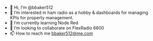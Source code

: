 - 👋 Hi, I’m @bbaker512
- 👀 I’m interested in ham radio as a hobby & dashboards for managing KPIs for property management.
- 🌱 I’m currently learning Node Red
- 💞️ I’m looking to collaborate on FlexRadio 6600
- 📫 How to reach me bbaker512@me.com

<!---
bbaker512/bbaker512 is a ✨ special ✨ repository because its `README.md` (this file) appears on your GitHub profile.
You can click the Preview link to take a look at your changes.
--->
